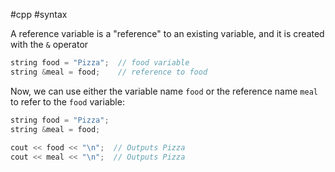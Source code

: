 #cpp #syntax 

A reference variable is a "reference" to an existing variable, and it is created with the `&` operator

```c++
string food = "Pizza";  // food variable  
string &meal = food;    // reference to food  
```

Now, we can use either the variable name `food` or the reference name `meal` to refer to the `food` variable:

```c++
string food = "Pizza";  
string &meal = food;  
  
cout << food << "\n";  // Outputs Pizza  
cout << meal << "\n";  // Outputs Pizza
```